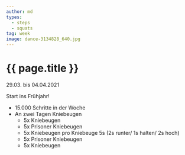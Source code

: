 ```yaml
---
author: md
types:
  - steps
  - squats
tag: week
image: dance-3134828_640.jpg
---
```

# {{ page.title }}
29.03. bis 04.04.2021

Start ins Frühjahr!

- 15.000 Schritte in der Woche
- An zwei Tagen Kniebeugen
  - 5x Kniebeugen
  - 5x Prisoner Kniebeugen
  - 5x Kniebeugen pro Kniebeuge 5s (2s runter/ 1s halten/ 2s hoch)
  - 5x Prisoner Kniebeugen
  - 5x Kniebeugen
